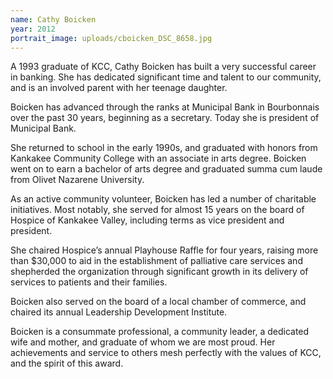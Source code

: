 ```yaml
---
name: Cathy Boicken
year: 2012
portrait_image: uploads/cboicken_DSC_8658.jpg
---
```


A 1993 graduate of KCC, Cathy Boicken has built a very successful career in banking. She has dedicated significant time and talent to our community, and is an involved parent with her teenage daughter.

Boicken has advanced through the ranks at Municipal Bank in Bourbonnais over the past 30 years, beginning as a secretary. Today she is president of Municipal Bank.

She returned to school in the early 1990s, and graduated with honors from Kankakee Community College with an associate in arts degree. Boicken went on to earn a bachelor of arts degree and graduated summa cum laude from Olivet Nazarene University.

As an active community volunteer, Boicken has led a number of charitable initiatives. Most notably, she served for almost 15 years on the board of Hospice of Kankakee Valley, including terms as vice president and president.

She chaired Hospice’s annual Playhouse Raffle for four years, raising more than $30,000 to aid in the establishment of palliative care services and shepherded the organization through significant growth in its delivery of services to patients and their families.

Boicken also served on the board of a local chamber of commerce, and chaired its annual Leadership Development Institute.

Boicken is a consummate professional, a community leader, a dedicated wife and mother, and graduate of whom we are most proud. Her achievements and service to others mesh perfectly with the values of KCC, and the spirit of this award.
